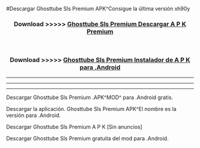 #Descargar Ghosttube Sls Premium  APK^Consigue la última versión xh90y



<div align="center">
<h3>Download >>>>> <a href="https://es-sites.web.app/?es= Ghosttube Sls Premium ">Ghosttube Sls Premium  Descargar A P K Premium</a></h3><br>

<h3>Download >>>>> <a href="https://es-sites.web.app/?es= Ghosttube Sls Premium ">Ghosttube Sls Premium  Instalador de A P K para .Android</a></h3>
</div>


----------------------------------------------------------

----------------------------------------------------------

----------------------------------------------------------

Descargar Ghosttube Sls Premium  .APK^MOD^ para .Android gratis.

Descargar la aplicación. Ghosttube Sls Premium  APK^El nombre es la versión para .Android.

Descargar Ghosttube Sls Premium  A P K [Sin anuncios]

Descargar Ghosttube Sls Premium  gratuita del mod para .Android.